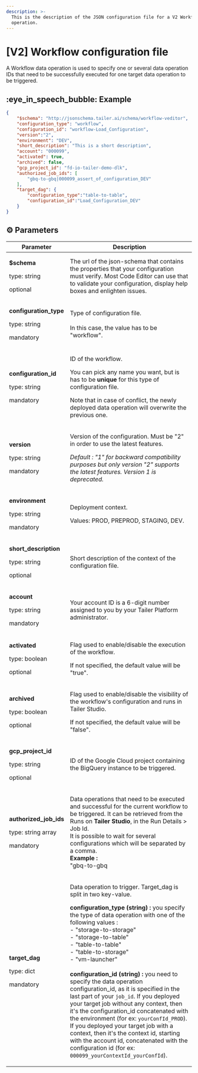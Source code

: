 ```yaml
---
description: >-
  This is the description of the JSON configuration file for a V2 Workflow data
  operation.
---
```


# \[V2] Workflow configuration file

A Workflow data operation is used to specify one or several data operation IDs that need to be successfully executed for one target data operation to be triggered.

## :eye\_in\_speech\_bubble: Example

```json
{
    "$schema": "http://jsonschema.tailer.ai/schema/workflow-veditor",
    "configuration_type": "workflow",
    "configuration_id": "workflow-Load_Configuration",
    "version":"2",
    "environment": "DEV",
    "short_description": "This is a short description",
    "account": "000099",
    "activated": true,
    "archived": false,
    "gcp_project_id": "fd-io-tailer-demo-dlk",
    "authorized_job_ids": [
        "gbq-to-gbq|000099_assert_of_configuration_DEV"
    ],
    "target_dag": {
        "configuration_type":"table-to-table",
        "configuration_id":"Load_Configuration_DEV"
    }
}
```

## :gear: Parameters

| Parameter                                                                           | Description                                                                                                                                                                                                                                                                                                                                                                                                                                                                                                                                                                                                                                                                                                                                                                                                                                                                        |
| ----------------------------------------------------------------------------------- | ---------------------------------------------------------------------------------------------------------------------------------------------------------------------------------------------------------------------------------------------------------------------------------------------------------------------------------------------------------------------------------------------------------------------------------------------------------------------------------------------------------------------------------------------------------------------------------------------------------------------------------------------------------------------------------------------------------------------------------------------------------------------------------------------------------------------------------------------------------------------------------- |
| <p><strong>$schema</strong> </p><p>type: string </p><p>optional</p>                 | The url of the json-schema that contains the properties that your configuration must verify. Most Code Editor can use that to validate your configuration, display help boxes and enlighten issues.                                                                                                                                                                                                                                                                                                                                                                                                                                                                                                                                                                                                                                                                                |
| <p><strong>configuration_type</strong></p><p>type: string</p><p>mandatory</p>       | <p>Type of configuration file.<br><br>In this case, the value has to be "workflow".</p>                                                                                                                                                                                                                                                                                                                                                                                                                                                                                                                                                                                                                                                                                                                                                                                            |
| <p><strong>configuration_id</strong></p><p>type: string</p><p>mandatory</p>         | <p>ID of the workflow.</p><p>You can pick any name you want, but is has to be <strong>unique</strong> for this type of configuration file.</p><p>Note that in case of conflict, the newly deployed data operation will overwrite the previous one.</p>                                                                                                                                                                                                                                                                                                                                                                                                                                                                                                                                                                                                                             |
| <p><strong>version</strong></p><p>type: string</p><p>mandatory</p>                  | <p>Version of the configuration. Must be "2" in order to use the latest features.</p><p></p><p><em>Default : "1" for backward compatibility purposes but only version "2" supports the latest features. Version 1 is deprecated.</em></p>                                                                                                                                                                                                                                                                                                                                                                                                                                                                                                                                                                                                                                          |
| <p><strong>environment</strong></p><p>type: string</p><p>mandatory</p>              | <p>Deployment context.</p><p>Values: PROD, PREPROD, STAGING, DEV.</p>                                                                                                                                                                                                                                                                                                                                                                                                                                                                                                                                                                                                                                                                                                                                                                                                              |
| <p><strong>short_description</strong></p><p>type: string</p><p>optional</p>         | Short description of the context of the configuration file.                                                                                                                                                                                                                                                                                                                                                                                                                                                                                                                                                                                                                                                                                                                                                                                                                        |
| <p><strong>account</strong></p><p>type: string</p><p>mandatory</p>                  | Your account ID is a 6-digit number assigned to you by your Tailer Platform administrator.                                                                                                                                                                                                                                                                                                                                                                                                                                                                                                                                                                                                                                                                                                                                                                                         |
| <p><strong>activated</strong></p><p>type: boolean</p><p>optional</p>                | <p>Flag used to enable/disable the execution of the workflow.</p><p>If not specified, the default value will be "true".</p>                                                                                                                                                                                                                                                                                                                                                                                                                                                                                                                                                                                                                                                                                                                                                        |
| <p><strong>archived</strong></p><p>type: boolean</p><p>optional</p>                 | <p>Flag used to enable/disable the visibility of the workflow's configuration and runs in Tailer Studio.</p><p>If not specified, the default value will be "false".</p>                                                                                                                                                                                                                                                                                                                                                                                                                                                                                                                                                                                                                                                                                                            |
| <p><strong>gcp_project_id</strong></p><p>type: string</p><p>optional</p>            | ID of the Google Cloud project containing the BigQuery instance to be triggered.                                                                                                                                                                                                                                                                                                                                                                                                                                                                                                                                                                                                                                                                                                                                                                                                   |
| <p><strong>authorized_job_ids</strong></p><p>type: string array</p><p>mandatory</p> | <p>Data operations that need to be executed and successful for the current workflow to be triggered. It can be retrieved from the Runs on <strong>Tailer Studio</strong>, in the Run Details > Job Id.<br>It is possible to wait for several configurations which will be separated by a comma.<br><strong>Example :</strong> <br>"gbq-to-gbq|000099_assert_config_DEV",<br>"gbq-to-gbq|000099_other_execution_DEV"<br></p>                                                                                                                                                                                                                                                                                                                                                                                                                                                        |
| <p><strong>target_dag</strong></p><p>type: dict</p><p>mandatory</p>                 | <p>Data operation to trigger. Target_dag is split in two key-value.<br></p><p><strong>configuration_type (string) :</strong> you specify the type of data operation with one of the following values : <br>- "storage-to-storage"<br>- "storage-to-table"<br>- "table-to-table"<br>- "table-to-storage"<br>- "vm-launcher"<br><br><strong>configuration_id (string) :</strong>  you need to specify the data operation configuration_id, as it is specified in the last part of your <code>job_id</code>. If you deployed your target job without any context, then it's the configuration_id concatenated with the environment (for ex: <code>yourConfId_PROD</code>). If you deployed your target job with a context, then it's the context id, starting with the account id, concatenated with the configuration id (for ex: <code>000099_yourContextId_yourConfId</code>).</p> |

